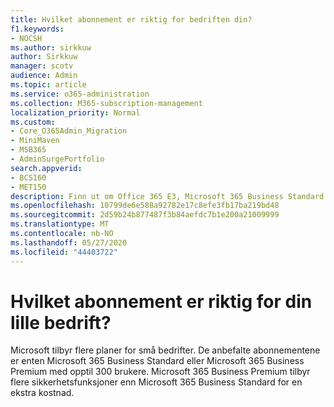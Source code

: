 ```yaml
---
title: Hvilket abonnement er riktig for bedriften din?
f1.keywords:
- NOCSH
ms.author: sirkkuw
author: Sirkkuw
manager: scotv
audience: Admin
ms.topic: article
ms.service: o365-administration
ms.collection: M365-subscription-management
localization_priority: Normal
ms.custom:
- Core_O365Admin_Migration
- MiniMaven
- MSB365
- AdminSurgePortfolio
search.appverid:
- BCS160
- MET150
description: Finn ut om Office 365 E3, Microsoft 365 Business Standard eller Microsoft 365 Business Premium er riktig for bedriften din.
ms.openlocfilehash: 10799de6e588a92782e17c8efe3fb17ba219bd48
ms.sourcegitcommit: 2d59b24b877487f3b84aefdc7b1e200a21009999
ms.translationtype: MT
ms.contentlocale: nb-NO
ms.lasthandoff: 05/27/2020
ms.locfileid: "44403722"
---
```

# <a name="what-subscription-is-right-for-your-small-business"></a>Hvilket abonnement er riktig for din lille bedrift?

Microsoft tilbyr flere planer for små bedrifter. De anbefalte abonnementene er enten Microsoft 365 Business Standard eller Microsoft 365 Business Premium med opptil 300 brukere. Microsoft 365 Business Premium tilbyr flere sikkerhetsfunksjoner enn Microsoft 365 Business Standard for en ekstra kostnad.
